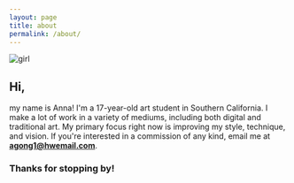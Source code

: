 ```yaml
---
layout: page
title: about
permalink: /about/
---
```

![girl](https://annagong.github.io/girl.png)
## Hi,
my name is Anna! I'm a 17-year-old art student in Southern California. I make a lot of work in a variety of mediums, including both digital and traditional art. My primary focus right now is improving my style, technique, and vision. If you're interested in a commission of any kind, email me at **agong1@hwemail.com**.
### Thanks for stopping by!

